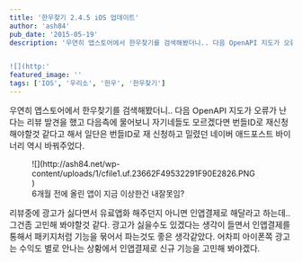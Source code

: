 ```yaml
---
title: '한우찾기 2.4.5 iOS 업데이트'
author: 'ash84'
pub_date: '2015-05-19'
description: '우연히 앱스토어에서 한우찾기를 검색해봤더니.. 다음 OpenAPI 지도가 오류가 난다는 리뷰 발견을 했고 다음측에 물어보니 자기네들도 모르겠다면 번들ID로 재신청해야할것 같다고 해서 일단은 번들ID로 재 신청하고 밀렸던 네이버 애드포스트 바이너리 역시 바꿔주었다. 


![](http:'
featured_image: ''
tags: ['IOS', '우리소', '한우', '한우찾기']
---
```



<span style="font-size:11pt;">우연히 앱스토어에서 한우찾기를 검색해봤더니.. 다음 OpenAPI 지도가 오류가 난다는 리뷰 발견을 했고 다음측에 물어보니 자기네들도 모르겠다면 번들ID로 재신청해야할것 같다고 해서 일단은 번들ID로 재 신청하고 밀렸던 네이버 애드포스트 바이너리 역시 바꿔주었다. </span>

<span style="font-size: 10pt;">  
</span>

<figure class="wp-caption aligncenter" style="width: 400px">![](http://ash84.net/wp-content/uploads/1/cfile1.uf.23662F49532291F90E2826.PNG)<figcaption class="wp-caption-text">6개월 전에 올린 앱이 지금 이상한건 내잘못임?</figcaption></figure>

<span style="font-size: 10pt;">  
</span>

<span style="font-size: 10pt;">  
</span>

<span style="font-size:11pt;">리뷰중에 광고가 싫다면서 유료앱화 해주던지 아니면 인앱결제로 해달라고 하는데.. 그건좀 고민해 봐야할것 같다. 광고가 싫을수도 있겠다는 생각이 들면서 인앱결제를 통해서 패키지처럼 기능을 묶어서 파는것도 좋은 생각같았다. 어차피 아이폰쪽 광고는 수익도 별로 안나는 상황에서 인앱결제로 신규 기능을 고민해 봐야겠다. </span>



